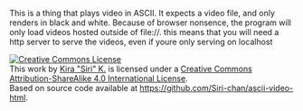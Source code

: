 This is a thing that plays video in ASCII.
It expects a video file, and only renders in black and white.
Because of browser nonsence, the program will only load videos hosted outside of file://. this means that you will need a http server to serve the videos, even if youre only serving on localhost

<a rel="license" href="http://creativecommons.org/licenses/by-sa/4.0/"><img alt="Creative Commons License" style="border-width:0" src="https://i.creativecommons.org/l/by-sa/4.0/88x31.png" /></a><br />This <span xmlns:dct="http://purl.org/dc/terms/" href="http://purl.org/dc/dcmitype/InteractiveResource" rel="dct:type">work</span> by <a xmlns:cc="http://creativecommons.org/ns#" href="https://siri-chan.github.io/ascii-video-html/" property="cc:attributionName" rel="cc:attributionURL">Kira "Siri" K.</a> is licensed under a <a rel="license" href="http://creativecommons.org/licenses/by-sa/4.0/">Creative Commons Attribution-ShareAlike 4.0 International License</a>.<br /> Based on source code available at <a xmlns:dct="http://purl.org/dc/terms/" href="https://github.com/Siri-chan/ascii-video-html" rel="dct:source">https://github.com/Siri-chan/ascii-video-html</a>.
